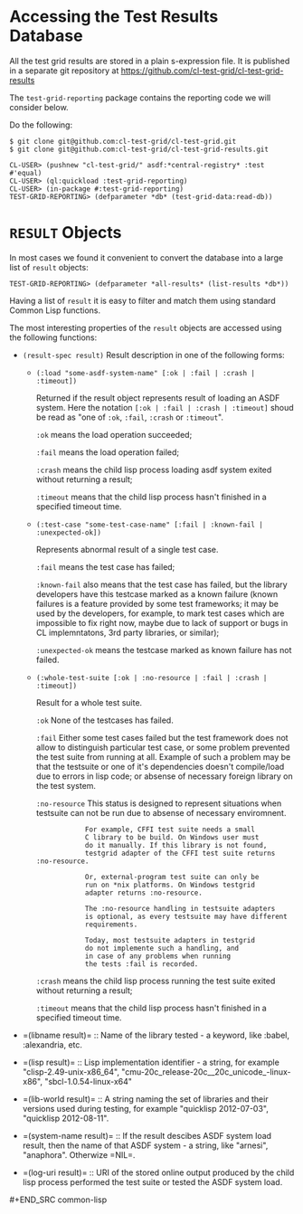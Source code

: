 Accessing the Test Results Database
===================================

All the test grid results are stored in a plain s-expression
file. It is published in a separate git repository at
https://github.com/cl-test-grid/cl-test-grid-results

The `test-grid-reporting` package contains the
reporting code we will consider below.

Do the following:

``` shell
$ git clone git@github.com:cl-test-grid/cl-test-grid.git
$ git clone git@github.com:cl-test-grid/cl-test-grid-results.git
```

``` common-lisp
CL-USER> (pushnew "cl-test-grid/" asdf:*central-registry* :test #'equal)
CL-USER> (ql:quickload :test-grid-reporting)
CL-USER> (in-package #:test-grid-reporting)
TEST-GRID-REPORTING> (defparameter *db* (test-grid-data:read-db))
```

`RESULT` Objects
==================

In most cases we found it convenient to convert
the database into a large list of `result` objects:

``` common-lisp
TEST-GRID-REPORTING> (defparameter *all-results* (list-results *db*))
```

Having a list of `result` it is easy to filter
and match them using standard Common Lisp functions.

The most interesting properties of the `result` objects
are accessed using the following functions:

- `(result-spec result)` Result description in one of the following forms:
    - `(:load "some-asdf-system-name" [:ok | :fail | :crash | :timeout])`

       Returned if the result object represents result of loading an ASDF system.
       Here the notation `[:ok | :fail | :crash | :timeout]` shoud be read as "one of `:ok`, `:fail`, `:crash` or `:timeout`".
    
       `:ok` means the load operation succeeded;

       `:fail` means the load operation failed;

       `:crash` means the child lisp process loading asdf
                system exited without returning a result;            

       `:timeout` means that the child lisp process
                  hasn't finished in a specified timeout time.

    - `(:test-case "some-test-case-name" [:fail | :known-fail | :unexpected-ok])`

        Represents abnormal result of a single test case.

        `:fail` means the test case has failed;

        `:known-fail` also means that the test case has failed, but
                      the library developers have this testcase
                      marked as a known failure (known failures is a feature
                      provided by some test frameworks; it may be used
                      by the developers, for example, to mark
                      test cases which are impossible to fix right now,
                      maybe due to lack of support or bugs
                      in CL implemntatons, 3rd party libraries, or similar);

        `:unexpected-ok` means the testcase marked as known failure has not failed.

    - `(:whole-test-suite [:ok | :no-resource | :fail | :crash | :timeout])`

       Result for a whole test suite.

       `:ok` None of the testcases has failed.

       `:fail` Either some test cases failed but the test
               framework does not allow to distinguish
               particular test case, or some problem
               prevented the test suite from running at all.
               Example of such a problem may be that the
               testsuite or one of it's dependencies
               doesn't compile/load due to errors
               in lisp code; or absense of necessary
               foreign library on the test system.

       `:no-resource` This status is designed to represent
                      situations when testsuite can not be run due
                      to absense of necessary enviromnent.

                      For example, CFFI test suite needs a small
                      C library to be build. On Windows user must
                      do it manually. If this library is not found,
                      testgrid adapter of the CFFI test suite returns :no-resource.
                      
                      Or, external-program test suite can only be
                      run on *nix platforms. On Windows testgrid
                      adapter returns :no-resource.

                      The :no-resource handling in testsuite adapters
                      is optional, as every testsuite may have different
                      requirements.

                      Today, most testsuite adapters in testgrid
                      do not implemente such a handling, and
                      in case of any problems when running
                      the tests :fail is recorded.

       `:crash` means the child lisp process running the test suite
                     exited without returning a result;

       `:timeout` means that the child lisp process
                  hasn't finished in a specified timeout time.

- =(libname result)= :: Name of the library tested - a keyword, like :babel, :alexandria, etc.

- =(lisp result)= :: Lisp implementation identifier - a string, for example "clisp-2.49-unix-x86_64",
   "cmu-20c_release-20c__20c_unicode_-linux-x86", "sbcl-1.0.54-linux-x64"

- =(lib-world result)= :: A string naming the set of libraries and their versions used during testing,
  for example "quicklisp 2012-07-03", "quicklisp 2012-08-11".

- =(system-name result)= :: If the result descibes ASDF system load result, then the
  name of that ASDF system - a string, like "arnesi", "anaphora".
  Otherwize =NIL=.

- =(log-uri result)= :: URI of the stored online output produced by the child lisp process
  performed the test suite or tested the ASDF system load.

#+END_SRC common-lisp
